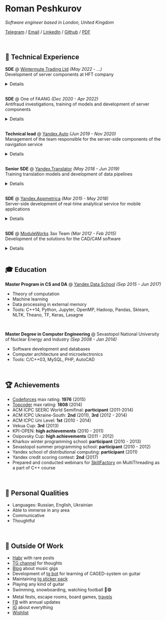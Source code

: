# Roman Peshkurov

_Software engineer based in London, United Kingdom_ <br>

[Telegram](https://t.me/blazerer) / [Email](mailto:roman.peshkurov@gmail.com) / [LinkedIn](https://www.linkedin.com/in/blazerer) / [Github](https://github.com/blazerer) / [PDF](RomanPeshkurov.pdf) 

<br>

## 💾 Technical Experience
**SDE** @ [Wintermute Trading Ltd](https://www.wintermute.com/) _(May 2022 - ...)_ <br>
Development of server components at HFT company
<details align="justify">
 <summary>Details</summary>
 <ul>
  <li>Development of pricing- and accounting- components for traders and quants </li>
  <li>Created trades data logger for some exchange integrations</li>
  <li>Migrated almost every microservice in company into the new proprietary configuration service</li>
  <li>Participated in regular on call shifts, conducted analysis of anomalies on demand and took part in interviews</li>
  <li>Tools: C++, Python, PostgreSQL, Internal tools</li>
 </ul>
</details>
<br>

**SDE** @ One of FAANG _(Dec 2020 - Apr 2022)_ <br>
Antifraud investigations, training of models and development of server components
<details align="justify">
 <summary>Details</summary>
 <ul>
  <li>Worked in the antifraud field, so can't share many details</li>
  <li>Trained models in ambiguous area</li>
  <li>Developed data pipelines and implemented business logic around them</li>
  <li>Performed anomalies investigations </li>
  <li>Managed bootcampers and interns, conducted interviews </li>
  <li>Tools: Python, Internal ML libraries, Hive/Spark, MySQL, HG, Internal tools</li>
 </ul>
</details>
<br>

**Technical lead** @ [Yandex.Auto](https://auto.yandex/promo) _(Jun 2019 - Nov 2020)_ <br>
Management of the team responsible for the server-side components of the navigation service
<details align="justify">
 <summary>Details</summary>
 <ul>
  <li>Designed and developed server-side applications for the integrations of our service with partners (eg. Remote-Access-To-Car)</li>
  <li>Introduced dashboards and metrics recalculation processes</li>
  <li>Leaded development of push-service for proprietary devices</li>
  <li>Developed Logs-On-Demand system for our devices</li>
  <li>Participated in interviewing, onboarding, mentorship, project management routines of the team</li>
  <li>Tools: C++14, PostgreSQL, PlantUML, Java, Yandex-tools</li>
</ul>
 <i>
 <br>
 <b>Remote-Access-To-Car Demonstration</b><br>
 We integrated our navigation app with the telematics system, so that allowed our customers to have access to car's features (ignition, locks, etc.) via app.
 Was responsible for the design and development of server components via management of the team of 4 developers.<br>
 Here you can see <a href="https://vc.ru/transport/84796-foto-prototip-yandeks-avto-kotoraya-umeet-udalenno-upravlyat-mashinoy-i-sledit-za-ee-sostoyaniem">post</a> about presentation from the conference with a part about our project:
</i>
 <br>
 <br>
 <div class="video-container">
 <iframe src="https://www.youtube.com/embed/28R7JjUjjGY?start=2560" title="YouTube video player" frameborder="0" allow="accelerometer; autoplay; clipboard-write; encrypted-media; gyroscope; picture-in-picture" allowfullscreen class="video"></iframe>
 </div>

</details>
<br>

**Senior SDE** @ [Yandex.Translator](https://translate.yandex.com/) _(May 2018 - Jun 2019)_ <br>
Training translation models and development of data pipelines
<details align="justify">
 <summary>Details</summary>
 <ul>
  <li>Designed and developed end-to-end data aggregation pipeline: from application on device to table into the MR-storage</li>
  <li>Improved translation quality on Turkish language family via training new types of neural models, <b>waiting for <a href="https://patents.google.com/patent/US20220198159A1/">patent</a></b></li>
  <li>Implemented Alternatives-For-Translation backend based on neural language model API</li>
  <li>Tools: C++14, Python, NLTK, TF, Yandex MapReduce, Transformer RNNs, HG</li>
 </ul>
 <i>
 <br>
 <b>Alternatives-For-Translation Demonstration</b><br>
 Worked on an optimal extraction of probabilities' values from translation model to allow us to suggest alternative words in the translation.<br>
 As a result, we obtained server API for this task, and here you can see example of this tool's usage on en-ru language pair:
 </i>
 <br>
 <br>
 <p class="video-container">
  <iframe src="https://www.youtube.com/embed/qzsiknOQsZI" title="YouTube video player" frameborder="0" allow="accelerometer; autoplay; clipboard-write; encrypted-media; gyroscope; picture-in-picture" allowfullscreen class="video"></iframe>
 </p>
 <i>
 <br>
 <b>Turkish Languages Translator and Yakut Language</b><br>
 Worked on the multi-language translation models with Tranformer RNNs and tried to find the best experiments' setup by preparation of corpora and tuning of models.<br>
 In the end, we achieved better quality in comparison to our baselines on the az-ru, kz-ru, uz-ru and other turk languages. <br>
 Yakut language is endangered one and our translator was the first registered translation system for it. As this language has high significance for the russian indigenous people, this achievement was reflected in the dedicated documentary:
 </i>
 <br>
 <br>
 <p class="video-container">
  <iframe src="https://www.youtube.com/embed/HupI6xOvWkc" title="YouTube video player" frameborder="0" allow="accelerometer; autoplay; clipboard-write; encrypted-media; gyroscope; picture-in-picture" allowfullscreen class="video"></iframe>
 </p>
</details>
<br>

**SDE** @ [Yandex.Appmetrica](https://appmetrica.yandex.com/about) _(Mar 2015 - May 2018)_ <br>
Server-side development of real-time analytical service for mobile applications
<details align="justify">
 <summary>Details</summary>
 <ul>
  <li>Developed distributed fault-tolerant real-time data pipeline (40·10^9 rows/day) as a set of microservices</li>
  <li>Maintained and optimised self-written backend servers' layer (140·10^3 RPS of HTTPS in peak)</li>
  <li>Developed various utils: internal/external APIs, MR-jobs, monitorings and testing solutions</li>
  <li>Performed investigations on petabytes of data via MR and ClickHouse SQL</li>
  <li>Tools: C++14, Boost, Poco, MySQL, <a href="https://clickhouse.tech/">ClickHouse</a> (developed in my department), Nginx, Python, Yandex MapReduce, Apache Zookeeper, Git</li>
 </ul>
 <i>
 <br>
 <b>Logs API Demonstration</b><br>
 Designed and developed the server side of this API to allow customers extracting logs of their applications from our storage.<br>
 Here you can see how process of the data download looks like:
 </i>
 <br>
 <br>
 <p class="video-container">
  <iframe src="https://www.youtube.com/embed/S7wl_8sTrAY" title="YouTube video player" frameborder="0" allow="accelerometer; autoplay; clipboard-write; encrypted-media; gyroscope; picture-in-picture" allowfullscreen class="video"></iframe>
 </p>
</details>
<br>

**SDE** @ [ModuleWorks](https://www.moduleworks.com/) 3ax Team _(Mar 2012 - Feb 2015)_ <br>
Development of the solutions for the CAD/CAM software
<details align="justify">
 <summary>Details</summary>
 <ul>
  <li>Solving sculpture surface machining and computational geometry problems</li>
  <li>Implemented library for the toolpath smoothing - based my master's thesis on it</li>
  <li>Developed and maintained project of Multiaxis Roughing (see below)</li>
  <li>Tools: C++03, Boost, Computational geometry tools, Svn</li>
 </ul>
 <i>
<br>
<b>Multiaxis Roughing Demonstration</b><br>
This toolpath generation algorithm was implemented as a combination of approaches between 5ax and 3ax project areas.
My aim was to make an actual implementation of an already scoped project and pushing it to the production.<br>
Here is the marketing demonstration of this tool:
 </i>
 <br>
 <br>
 <p class="video-container">
  <iframe src="https://www.youtube.com/embed/nHLNZ-Zp-r4" title="YouTube video player" frameborder="0" allow="accelerometer; autoplay; clipboard-write; encrypted-media; gyroscope; picture-in-picture" allowfullscreen class="video"></iframe>
 </p>
</details>

<br>

## 🎓 Education
**Master Program in CS and DA** @ [Yandex Data School](https://yandexdataschool.com/) _(Sep 2015 - Jun 2017)_ <br>
* Theory of computation
* Machine learning
* Data processing in external memory
* Tools: C++14, Python, Jupyter, OpenMP, Hadoop, Pandas, Sklearn, NLTK, Theano, TF, Keras, Lasagne

<br>

**Master Degree in Computer Engineering** @ Sevastopol National University of Nuclear Energy and Industry _(Sep 2008 - Jan 2014)_ <br>
* Software development and databases
* Сomputer architecture and microelectronics
* Tools: C/C++03, MySQL, PHP, AutoCAD

<br>

## 🏆 Achievements 
* [Codeforces](http://codeforces.com/profile/blazerer) max rating: **1976** (2015)
* [Topcoder](https://www.topcoder.com/members/blazerer/) max rating: **1808** (2014)
* ACM ICPC SEERC World Semifinal: **participant** (2011-2014)
* ACM ICPC Ukraine-South: **2nd** (2011), **3rd** (2012 - 2014)
* ACM ICPC Uni Level: **1st** (2010 - 2014)
* Vekua Cup: **3rd** (2013)
* KPI-OPEN: **high achievements** (2010 - 2011)
* Osipovsky Cup: **high achievements** (2011 - 2012)
* Kharkov winter programming school: **participant** (2010 - 2013)
* Sevastopol summer programming school: **participant** (2010 - 2012)
* Yandex school of distributional computing: **participant** (2011)
* Yandex credit scoring contest: **2nd** (2017)
* Prepared and conducted webinars for [SkillFactory](https://skillfactory.ru/) on MultiThreading as a part of C++ course

<br>

## 💬 Personal Qualities
* Languages: Russian, English, Ukrainian
* Able to immerse in any area
* Communicative
* Thoughtful

<br>

## 🎸 Outside Of Work
* [Habr](https://habr.com/ru/users/MrBlazerer/posts/) with rare posts
* [TG channel](https://t.me/imposter_and_ocd) for thoughts
* [Blog](https://vk.com/blazerer_about_music) about music gigs
* Development of [tg bot](https://t.me/MusicPracticeBot) for learning of CAGED-system on guitar
* Maintaining [tg sticker pack](https://t.me/addstickers/NorwegianFun)
* Playing any kind of guitar
* Swimming, snowboarding, watching football 🔴🟢
* Metal fests, escape rooms, board games, [travels](country_counter.md)
* [FB](https://www.facebook.com/MrBlazerer) with annual updates
* [IG](https://www.instagram.com/blazerer_about_everything/) about everything
* [Wishlist](wishlist.md)
